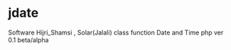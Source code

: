 jdate
=====
Software Hijri_Shamsi , Solar(Jalali) class function Date and Time php
ver 0.1 beta/alpha
